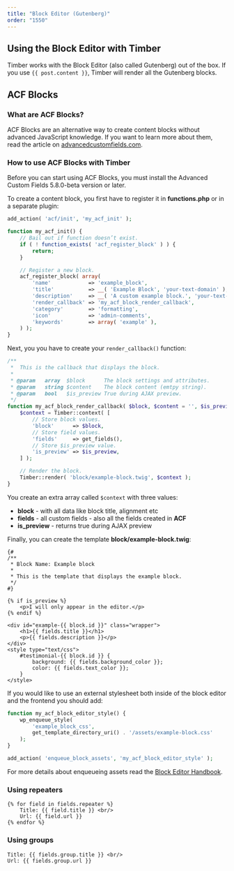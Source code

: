 ```yaml
---
title: "Block Editor (Gutenberg)"
order: "1550"
---
```


## Using the Block Editor with Timber

Timber works with the Block Editor (also called Gutenberg) out of the box. If you use `{{ post.content }}`, Timber will render all the Gutenberg blocks.

## ACF Blocks

### What are ACF Blocks?

ACF Blocks are an alternative way to create content blocks without advanced JavaScript knowledge. If you want to learn more about them, read the article on [advancedcustomfields.com](https://www.advancedcustomfields.com/blog/acf-5-8-introducing-acf-blocks-for-gutenberg/).

### How to use ACF Blocks with Timber

Before you can start using ACF Blocks, you must install the Advanced Custom Fields 5.8.0-beta version or later.

To create a content block, you first have to register it in **functions.php** or in a separate plugin:

```php
add_action( 'acf/init', 'my_acf_init' );

function my_acf_init() {
    // Bail out if function doesn’t exist.
    if ( ! function_exists( 'acf_register_block' ) ) {
        return;
    }

    // Register a new block.
    acf_register_block( array(
        'name'            => 'example_block',
        'title'           => __( 'Example Block', 'your-text-domain' ),
        'description'     => __( 'A custom example block.', 'your-text-domain' ),
        'render_callback' => 'my_acf_block_render_callback',
        'category'        => 'formatting',
        'icon'            => 'admin-comments',
        'keywords'        => array( 'example' ),
    ) );
}
```

Next, you you have to create your `render_callback()` function:

```php
/**
 *  This is the callback that displays the block.
 *
 * @param   array  $block      The block settings and attributes.
 * @param   string $content    The block content (emtpy string).
 * @param   bool   $is_preview True during AJAX preview.
 */
function my_acf_block_render_callback( $block, $content = '', $is_preview = false ) {
    $context = Timber::context( [
        // Store block values.
        'block'      => $block,
        // Store field values.
        'fields'     => get_fields(),
        // Store $is_preview value.
        'is_preview' => $is_preview,
    ] );

    // Render the block.
    Timber::render( 'block/example-block.twig', $context );
}
```

You create an extra array called `$context` with three values:
- **block** - with all data like block title, alignment etc
- **fields** - all custom fields - also all the fields created in **ACF**
- **is_preview** - returns true during AJAX preview

Finally, you can create the template **block/example-block.twig**:

```twig
{#
/**
 * Block Name: Example block
 *
 * This is the template that displays the example block.
 */
#}

{% if is_preview %}
    <p>I will only appear in the editor.</p>
{% endif %}

<div id="example-{{ block.id }}" class="wrapper">
    <h1>{{ fields.title }}</h1>
    <p>{{ fields.description }}</p>
</div>
<style type="text/css">
    #testimonial-{{ block.id }} {
        background: {{ fields.background_color }};
        color: {{ fields.text_color }};
    }
</style>
```

If you would like to use an external stylesheet both inside of the block editor and the frontend you should add:

```php
function my_acf_block_editor_style() {
    wp_enqueue_style(
        'example_block_css',
        get_template_directory_uri() . '/assets/example-block.css'
    );
}

add_action( 'enqueue_block_assets', 'my_acf_block_editor_style' );
```

For more details about enqueueing assets read the [Block Editor Handbook](https://developer.wordpress.org/block-editor/tutorials/block-tutorial/applying-styles-with-stylesheets/#enqueueing-editor-only-block-assets).

### Using repeaters

```
{% for field in fields.repeater %}
    Title: {{ field.title }} <br/>
    Url: {{ field.url }}
{% endfor %}
```

### Using groups

```
Title: {{ fields.group.title }} <br/>
Url: {{ fields.group.url }}
```
